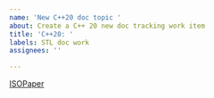 ```yaml
---
name: 'New C++20 doc topic '
about: Create a C++ 20 new doc tracking work item
title: 'C++20: '
labels: STL doc work
assignees: ''

---
```


[ISOPaper]()
